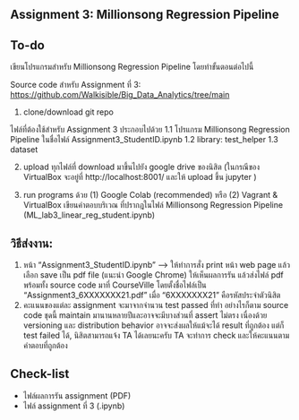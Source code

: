 ## Assignment 3: Millionsong Regression Pipeline

## To-do

เขียนโปรแกรมสำหรับ Millionsong Regression Pipeline โดยทำขั้นตอนต่อไปนี้

Source code สำหรับ Assignment ที่ 3: https://github.com/Walkisible/Big_Data_Analytics/tree/main

1. clone/download git repo

ไฟล์ที่ต้องใช้สำหรับ Assignment 3 ประกอบไปด้วย
1.1 โปรแกรม Millionsong Regression Pipeline ในชื่อไฟล์ Assignment3_StudentID.ipynb
1.2 library: test_helper
1.3 dataset

2. upload ทุกไฟล์ที่ download มาขึ้นไปยัง google drive ของนิสิต (ในกรณีของ VirtualBox จะอยู่ที่ http://localhost:8001/ และให้ upload ขึ้น jupyter )

3. run programs ด้วย (1) Google Colab (recommended) หรือ (2) Vagrant & VirtualBox
   เขียนคำตอบบริเวณ <FILL IN> ที่ปรากฎในไฟล์ Millionsong Regression Pipeline (ML_lab3_linear_reg_student.ipynb)

## วิธีส่งงาน:

1. หน้า “Assignment3_StudentID.ipynb” --> ให้ทำการสั่ง print หน้า web page แล้วเลือก save เป็น pdf file (แนะนำ Google Chrome) ให้เห็นผลการรัน แล้วส่งไฟล์ pdf พร้อมทั้ง source code มาที่ CourseVille โดยตั้งชื่อไฟล์เป็น “Assignment3_6XXXXXXX21.pdf” เมื่อ “6XXXXXXX21” คือรหัสประจำตัวนิสิต
2. คะแนนของแต่ละ assignment จะมาจากจำนวน test passed ที่ทำ อย่างไรก็ตาม source code ชุดนี้ maintain มานานหลายปีและอาจจะมีบางส่วนที่ assert ไม่ตรง เนื่องด้วย versioning และ distribution behavior อาจจะส่งผลให้แม้จะได้ result ที่ถูกต้อง แต่ก็ test failed ได้, นิสิตสามารถแจ้ง TA ได้เลยนะครับ TA จะทำการ check และให้คะแนนตามคำตอบที่ถูกต้อง

## Check-list

- ไฟล์ผลการรัน assignment (PDF)
- ไฟล์ assignment ที่ 3 (.ipynb)
